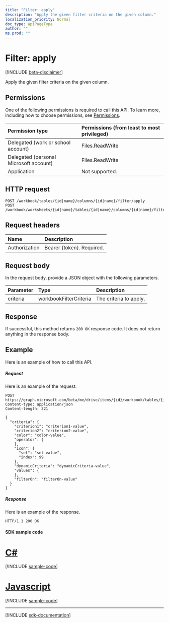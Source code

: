 ```yaml
---
title: "Filter: apply"
description: "Apply the given filter criteria on the given column."
localization_priority: Normal
doc_type: apiPageType
author: ""
ms.prod: ""
---
```


# Filter: apply

[!INCLUDE [beta-disclaimer](../../includes/beta-disclaimer.md)]

Apply the given filter criteria on the given column.
## Permissions
One of the following permissions is required to call this API. To learn more, including how to choose permissions, see [Permissions](/graph/permissions-reference).

|Permission type      | Permissions (from least to most privileged)              |
|:--------------------|:---------------------------------------------------------|
|Delegated (work or school account) | Files.ReadWrite    |
|Delegated (personal Microsoft account) | Files.ReadWrite    |
|Application | Not supported. |

## HTTP request
<!-- { "blockType": "ignored" } -->
```http
POST /workbook/tables/{id|name}/columns/{id|name}/filter/apply
POST /workbook/worksheets/{id|name}/tables/{id|name}/columns/{id|name}/filter/apply

```
## Request headers
| Name       | Description|
|:---------------|:----------|
| Authorization  | Bearer {token}. Required. |

## Request body
In the request body, provide a JSON object with the following parameters.

| Parameter	   | Type	|Description|
|:---------------|:--------|:----------|
|criteria|workbookFilterCriteria|The criteria to apply.|

## Response

If successful, this method returns `200 OK` response code. It does not return anything in the response body.

## Example
Here is an example of how to call this API.
##### Request
Here is an example of the request.
<!-- {
  "blockType": "request",
  "name": "filter_apply"
}-->
```http
POST https://graph.microsoft.com/beta/me/drive/items/{id}/workbook/tables/{id|name}/columns/{id|name}/filter/apply
Content-type: application/json
Content-length: 321

{
  "criteria": {
    "criterion1": "criterion1-value",
    "criterion2": "criterion2-value",
    "color": "color-value",
    "operator": {
    },
    "icon": {
      "set": "set-value",
      "index": 99
    },
    "dynamicCriteria": "dynamicCriteria-value",
    "values": {
    },
    "filterOn": "filterOn-value"
  }
}
```

##### Response
Here is an example of the response. 
<!-- {
  "blockType": "response",
  "truncated": true,
  "@odata.type": "microsoft.graph.none"
} -->
```http
HTTP/1.1 200 OK
```
#### SDK sample code
# [C#](#tab/cs)
[!INCLUDE [sample-code](../includes/filter_apply-Cs-snippets.md)]

# [Javascript](#tab/javascript)
[!INCLUDE [sample-code](../includes/filter_apply-Javascript-snippets.md)]

---

[!INCLUDE [sdk-documentation](../includes/snippets_sdk_documentation_link.md)]

<!-- uuid: 8fcb5dbc-d5aa-4681-8e31-b001d5168d79
2015-10-25 14:57:30 UTC -->
<!--
{
  "type": "#page.annotation",
  "description": "Filter: apply",
  "keywords": "",
  "section": "documentation",
  "tocPath": "",
  "suppressions": [
    "Error: /api-reference/beta/api/filter-apply.md:\r\n      BookmarkMissing: '[#tab/cs](C#)'. Did you mean: #c (score: 5)",
    "Error: /api-reference/beta/api/filter-apply.md:\r\n      BookmarkMissing: '[#tab/javascript](Javascript)'. Did you mean: #javascript (score: 4)"
  ]
}
-->
